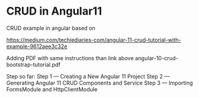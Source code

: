 # CRUD in Angular11

CRUD example in angular based on 

https://medium.com/techiediaries-com/angular-11-crud-tutorial-with-example-9612aee3c32e

Adding PDF with same instructions than link above
angular-10-crud-bootstrap-tutorial.pdf

Step so far:
Step 1 — Creating a New Angular 11 Project
Step 2 — Generating Angular 11 CRUD Components and Service
Step 3 — Importing FormsModule and HttpClientModule
